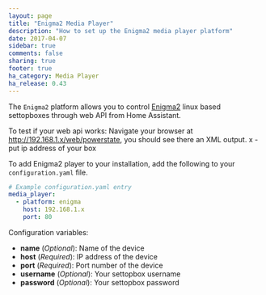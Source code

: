 ```yaml
---
layout: page
title: "Enigma2 Media Player"
description: "How to set up the Enigma2 media player platform"
date: 2017-04-07
sidebar: true
comments: false
sharing: true
footer: true
ha_category: Media Player
ha_release: 0.43
---
```


The `Enigma2` platform allows you to control [Enigma2](http://wiki.blue-panel.com/index.php/Enigma2_(en)) linux based settopboxes through web API from Home Assistant.

To test if your web api works: Navigate your browser at http://192.168.1.x/web/powerstate, you should see there an XML output.
x - put ip address of your box

To add Enigma2 player to your installation, add the following to your `configuration.yaml` file.

```yaml
# Example configuration.yaml entry
media_player:
  - platform: enigma
    host: 192.168.1.x
    port: 80
```

Configuration variables:

- **name** (*Optional*): Name of the device
- **host** (*Required*): IP address of the device
- **port** (*Required*): Port number of the device
- **username** (*Optional*): Your settopbox username
- **password** (*Optional*): Your settopbox password

